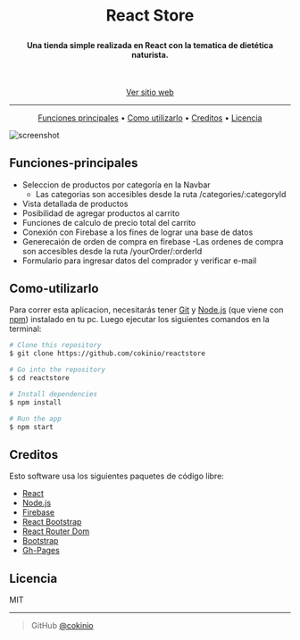 
<h1 align="center">

  React Store

</h1>

<h4 align="center"> Una tienda simple realizada en React con la tematica de dietética naturista.</h4>
<br>
<p align="center"><a href="http://cokinio.github.io/reactstore" target="_blank">Ver sitio web</a></>
<br>
<hr>

<p align="center">
  <a href="#Funciones-principales">Funciones principales</a> •
  <a href="#Como-utilizarlo">Como utilizarlo</a> •
  <a href="#credits">Creditos</a> •
  <a href="#license">Licencia</a>
</p>

![screenshot](https://media.giphy.com/media/kHjfyu1e2oiHGmnXSy/giphy.gif)

## Funciones-principales 

* Seleccion de productos por categoría en la Navbar
  - Las categorias son accesibles desde la ruta /categories/:categoryId
* Vista detallada de productos
* Posibilidad de agregar productos al carrito
* Funciones de calculo de precio total del carrito
* Conexión con Firebase a los fines de lograr una base de datos
* Generecaión de orden de compra en firebase
  -Las ordenes de compra son accesibles desde la ruta /yourOrder/:orderId
* Formulario para ingresar datos del comprador y verificar e-mail



## Como-utilizarlo

Para correr esta aplicacion, necesitarás tener [Git](https://git-scm.com) y [Node.js](https://nodejs.org/en/download/) (que viene con [npm](http://npmjs.com)) instalado en tu pc. Luego ejecutar los siguientes comandos en la terminal:

```bash
# Clone this repository
$ git clone https://github.com/cokinio/reactstore

# Go into the repository
$ cd reactstore

# Install dependencies
$ npm install

# Run the app
$ npm start
```

## Creditos

Esto software usa los siguientes paquetes de código libre:

- [React](https://es.reactjs.org/)
- [Node.js](https://nodejs.org/)
- [Firebase](https://www.npmjs.com/package/firebase)
- [React Bootstrap](https://react-bootstrap.github.io/)
- [React Router Dom](https://reactrouter.com/en/main)
- [Bootstrap](https://getbootstrap.com/docs/5.0/getting-started/introduction/)
- [Gh-Pages](https://www.npmjs.com/package/gh-pages)


## Licencia

MIT

---

> GitHub [@cokinio](https://github.com/cokinio) 


